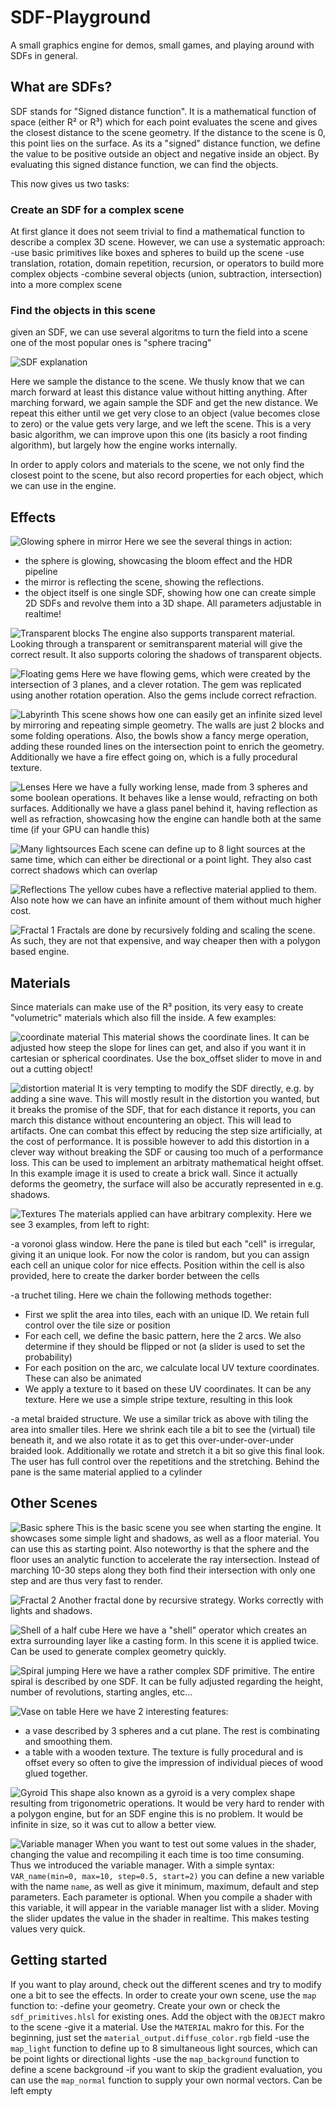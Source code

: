 # SDF-Playground

A small graphics engine for demos, small games, and playing around with SDFs in general.

## What are SDFs?

SDF stands for "Signed distance function". It is a mathematical function of space (either R² or R³) which for each point evaluates the scene and gives the closest distance to the scene geometry. If the distance to the scene is 0, this point lies on the surface. As its a "signed" distance function, we define the value to be positive outside an object and negative inside an object. By evaluating this signed distance function, we can find the objects.

This now gives us two tasks:

### Create an SDF for a complex scene

At first glance it does not seem trivial to find a mathematical function to describe a complex 3D scene. However, we can use a systematic approach:
-use basic primitives like boxes and spheres to build up the scene
-use translation, rotation, domain repetition, recursion, or operators to build more complex objects
-combine several objects (union, subtraction, intersection) into a more complex scene

### Find the objects in this scene

given an SDF, we can use several algoritms to turn the field into a scene one of the most popular ones is "sphere tracing"

![SDF explanation](Images/raymarch.png)

Here we sample the distance to the scene. We thusly know that we can march forward at least this distance value without hitting anything. After marching forward, we again sample the SDF and get the new distance. We repeat this either until we get very close to an object (value becomes close to zero) or the value gets very large, and we left the scene. This is a very basic algorithm, we can improve upon this one (its basicly a root finding algorithm), but largely how the engine works internally.

In order to apply colors and materials to the scene, we not only find the closest point to the scene, but also record properties for each object, which we can use in the engine.

## Effects

![Glowing sphere in mirror](Images/neon.png)
Here we see the several things in action:
- the sphere is glowing, showcasing the bloom effect and the HDR pipeline
- the mirror is reflecting the scene, showing the reflections.
- the object itself is one single SDF, showing how one can create simple 2D SDFs and revolve them into a 3D shape. All parameters adjustable in realtime!

![Transparent blocks](Images/transparency.png)
The engine also supports transparent material. Looking through a transparent or semitransparent material will give the correct result. It also supports coloring the shadows of transparent objects.

![Floating gems](Images/gems.png)
Here we have flowing gems, which were created by the intersection of 3 planes, and a clever rotation. The gem was replicated using another rotation operation. Also the gems include correct refraction.

![Labyrinth](Images/labyrinth.png)
This scene shows how one can easily get an infinite sized level by mirroring and repeating simple geometry. The walls are just 2 blocks and some folding operations. Also, the bowls show a fancy merge operation, adding these rounded lines on the intersection point to enrich the geometry. Additionally we have a fire effect going on, which is a fully procedural texture.

![Lenses](Images/lense1.png)
Here we have a fully working lense, made from 3 spheres and some boolean operations. It behaves like a lense would, refracting on both surfaces. Additionally we have a glass panel behind it, having reflection as well as refraction, showcasing how the engine can handle both at the same time (if your GPU can handle this)

![Many lightsources](Images/multi-lights.png)
Each scene can define up to 8 light sources at the same time, which can either be directional or a point light. They also cast correct shadows which can overlap

![Reflections](Images/cube-sea.png)
The yellow cubes have a reflective material applied to them. Also note how we can have an infinite amount of them without much higher cost.

![Fractal 1](Images/fractal.png)
Fractals are done by recursively folding and scaling the scene. As such, they are not that expensive, and way cheaper then with a polygon based engine.
## Materials

Since materials can make use of the R³ position, its very easy to create "volumetric" materials which also fill the inside. A few examples:

![coordinate material](Images/coordinate%20material.png)
This material shows the coordinate lines. It can be adjusted how steep the slope for lines can get, and also if you want it in cartesian or spherical coordinates. Use the box_offset slider to move in and out a cutting object!

![distortion material](Images/distortion.png)
It is very tempting to modify the SDF directly, e.g. by adding a sine wave. This will mostly result in the distortion you wanted, but it breaks the promise of the SDF, that for each distance it reports, you can march this distance without encountering an object. This will lead to artifacts. One can combat this effect by reducing the step size artificially, at the cost of performance. It is possible however to add this distortion in a clever way without breaking the SDF or causing too much of a performance loss. This can be used to implement an arbitraty mathematical height offset. In this example image it is used to create a brick wall. Since it actually deforms the geometry, the surface will also be accuratly represented in e.g. shadows.

![Textures](Images/tiling.png)
The materials applied can have arbitrary complexity. Here we see 3 examples, from left to right:

-a voronoi glass window. Here the pane is tiled but each "cell" is irregular, giving it an unique look. For now the color is random, but you can assign each cell an unique color for nice effects. Position within the cell is also provided, here to create the darker border between the cells

-a truchet tiling. Here we chain the following methods together:
* First we split the area into tiles, each with an unique ID. We retain full control over the tile size or position
* For each cell, we define the basic pattern, here the 2 arcs. We also determine if they should be flipped or not (a slider is used to set the probability)
* For each position on the arc, we calculate local UV texture coordinates. These can also be animated
* We apply a texture to it based on these UV coordinates. It can be any texture. Here we use a simple stripe texture, resulting in this look

-a metal braided structure. We use a similar trick as above with tiling the area into smaller tiles. Here we shrink each tile a bit to see the (virtual) tile beneath it, and we also rotate it as to get this over-under-over-under braided look. Additionally we rotate and stretch it a bit so give this final look. The user has full control over the repetitions and the stretching. Behind the pane is the same material applied to a cylinder

## Other Scenes

![Basic sphere](Images/sphere.png)
This is the basic scene you see when starting the engine. It showcases some simple light and shadows, as well as a floor material. You can use this as starting point. Also noteworthy is that the sphere and the floor uses an analytic function to accelerate the ray intersection. Instead of marching 10-30 steps along they both find their intersection with only one step and are thus very fast to render.

![Fractal 2](Images/sierpinski.png)
Another fractal done by recursive strategy. Works correctly with lights and shadows.

![Shell of a half cube](Images/shell.png)
Here we have a "shell" operator which creates an extra surrounding layer like a casting form. In this scene it is applied twice. Can be used to generate complex geometry quickly.

![Spiral jumping](Images/spiral.png)
Here we have a rather complex SDF primitive. The entire spiral is described by one SDF. It can be fully adjusted regarding the height, number of revolutions, starting angles, etc...

![Vase on table](Images/table.png)
Here we have 2 interesting features:
- a vase described by 3 spheres and a cut plane. The rest is combinating and smoothing them.
- a table with a wooden texture. The texture is fully procedural and is offset every so often to give the impression of individual pieces of wood glued together.

![Gyroid](Images/gyroid.png)
This shape also known as a gyroid is a very complex shape resulting from trigonometric operations. It would be very hard to render with a polygon engine, but for an SDF engine this is no problem. It would be infinite in size, so it was cut to allow a better view.

![Variable manager](Images/variable-manager.png)
When you want to test out some values in the shader, changing the value and recompiling it each time is too time consuming. Thus we introduced the variable manager. With a simple syntax:
`VAR_name(min=0, max=10, step=0.5, start=2)`
you can define a new variable with the name `name`, as well as give it minimum, maximum, default and step parameters. Each parameter is optional. When you compile a shader with this variable, it will appear in the variable manager list with a slider. Moving the slider updates the value in the shader in realtime. This makes testing values very quick.

## Getting started

If you want to play around, check out the different scenes and try to modify one a bit to see the effects. In order to create your own scene, use the `map` function to:
-define your geometry. Create your own or check the `sdf_primitives.hlsl` for existing ones. Add the object with the `OBJECT` makro to the scene
-give it a material. Use the `MATERIAL` makro for this. For the beginning, just set the `material_output.diffuse_color.rgb` field
-use the `map_light` function to define up to 8 simultaneous light sources, which can be point lights or directional lights
-use the `map_background` function to define a scene background
-if you want to skip the gradient evaluation, you can use the `map_normal` function to supply your own normal vectors. Can be left empty
